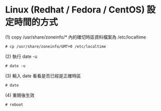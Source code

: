 Linux (Redhat / Fedora / CentOS) 設定時間的方式
===

(1) copy /usr/share/zoneinfo/* 內的確切時區資料檔案為 /etc/localtime



```
# cp /usr/share/zoneinfo/GMT+0 /etc/localtime
```

(2) 執行 date -u



```
# date -u
```

(3) 輸入 date 看看是否已經是正確時區



```
# date
```

(4) 重開後生效



```
# reboot
```

